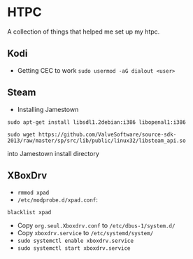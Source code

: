 # HTPC
A collection of things that helped me set up my htpc.

## Kodi
* Getting CEC to work
`sudo usermod -aG dialout <user>`

## Steam
* Installing Jamestown
```
sudo apt-get install libsdl1.2debian:i386 libopenal1:i386
```
```
sudo wget https://github.com/ValveSoftware/source-sdk-2013/raw/master/sp/src/lib/public/linux32/libsteam_api.so
```
into Jamestown install directory

## XBoxDrv
* `rmmod xpad`
* `/etc/modprobe.d/xpad.conf`:
```
blacklist xpad
```

* Copy `org.seul.Xboxdrv.conf` to `/etc/dbus-1/system.d/`
* Copy `xboxdrv.service` to `/etc/systemd/system/`
* `sudo systemctl enable xboxdrv.service`
* `sudo systemctl start xboxdrv.service`

